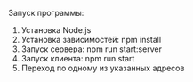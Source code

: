 
Запуск программы:

1. Установка Node.js 
2. Установка зависимостей: npm install
3. Запуск сервера: npm run start:server
4. Запуск клиента: npm run start
5. Переход по одному из указанных адресов
